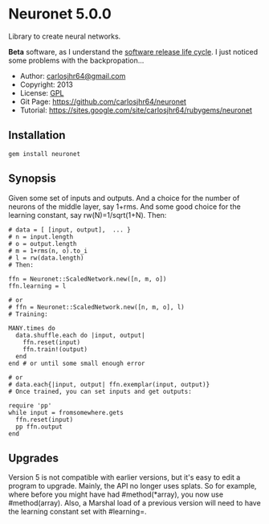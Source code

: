 # Neuronet 5.0.0

Library to create neural networks.

**Beta** software, as I understand the
[software release life cycle](http://en.wikipedia.org/wiki/Software_release_life_cycle).
I just noticed some problems with the backpropation...

* Author:	<carlosjhr64@gmail.com>
* Copyright:	2013
* License:	[GPL](http://www.gnu.org/licenses/gpl.html)
* Git Page:	<https://github.com/carlosjhr64/neuronet>
* Tutorial:	<https://sites.google.com/site/carlosjhr64/rubygems/neuronet>

##  Installation

	gem install neuronet

## Synopsis

Given some set of inputs and outputs.
And a choice for the number of neurons of the middle layer, say 1+rms.
And some good choice for the learning constant, say rw(N)=1/sqrt(1+N).
Then:

	# data = [ [input, output],  ... }
	# n = input.length
	# o = output.length
	# m = 1+rms(n, o).to_i
	# l = rw(data.length)
	# Then:

	ffn = Neuronet::ScaledNetwork.new([n, m, o])
	ffn.learning = l

	# or
	# ffn = Neuronet::ScaledNetwork.new([n, m, o], l)
	# Training:

	MANY.times do
	  data.shuffle.each do |input, output|
	    ffn.reset(input)
	    ffn.train!(output)
	  end
	end # or until some small enough error

	# or
	# data.each{|input, output| ffn.exemplar(input, output)}
	# Once trained, you can set inputs and get outputs:

	require 'pp'
	while input = fromsomewhere.gets
	  ffn.reset(input)
	  pp ffn.output
	end

## Upgrades

Version 5 is not compatible with earlier versions, but
it's easy to edit a program to upgrade.
Mainly, the API no longer uses splats.
So for example, where before you might have had #method(*array), you now use #method(array).
Also, a Marshal load of a previous version will need to have the learning constant set with #learning=.
